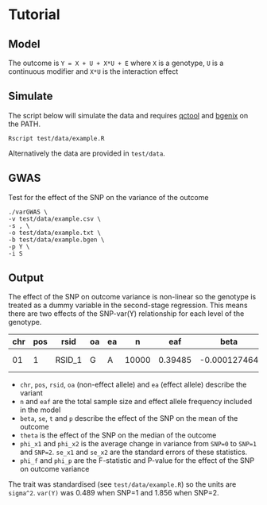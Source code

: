 # Tutorial

## Model

The outcome is ```Y = X + U + X*U + E``` where ```X``` is a genotype, ```U``` is a continuous modifier and ```X*U``` is the interaction effect

## Simulate

The script below will simulate the data and requires [qctool]() and [bgenix]() on the PATH.

```shell
Rscript test/data/example.R
```

Alternatively the data are provided in ```test/data```.

## GWAS

Test for the effect of the SNP on the variance of the outcome

```shell
./varGWAS \
-v test/data/example.csv \
-s , \
-o test/data/example.txt \
-b test/data/example.bgen \
-p Y \
-i S
```

## Output

The effect of the SNP on outcome variance is non-linear so the genotype is treated as a dummy variable in the second-stage regression. This means there are two effects of the SNP-var(Y) relationship for each level of the genotype.

| chr | pos | rsid   | oa | ea | n     | eaf     | beta         | se        | t           | p        | theta       | phi_x1   | se_x1     | phi_x2  | se_x2    | phi_f   | phi_p        |
|-----|-----|--------|----|----|-------|---------|--------------|-----------|-------------|----------|-------------|----------|-----------|---------|----------|---------|--------------|
| 01  | 1   | RSID_1 | G  | A  | 10000 | 0.39485 | -0.000127464 | 0.0144545 | -0.00881832 | 0.992964 | -0.00143247 | 0.489362 | 0.0267757 | 1.85565 | 0.095883 | 667.129 | 1.09461e-272 |

- ```chr```, ```pos```, ```rsid```, ```oa``` (non-effect allele) and ```ea``` (effect allele) describe the variant
- ```n``` and ```eaf``` are the total sample size and effect allele frequency included in the model
- ```beta```, ```se```,  ```t``` and ```p``` describe the effect of the SNP on the mean of the outcome
- ```theta``` is the effect of the SNP on the median of the outcome
- ```phi_x1``` and ```phi_x2``` is the average change in variance from ```SNP=0``` to ```SNP=1``` and ```SNP=2```. ```se_x1``` and ```se_x2``` are the standard errors of these statistics.
- ```phi_f``` and ```phi_p``` are the F-statistic and P-value for the effect of the SNP on outcome variance

The trait was standardised (see ```test/data/example.R```) so the units are ```sigma^2```. ```var(Y)``` was 0.489 when SNP=1 and 1.856 when SNP=2.  